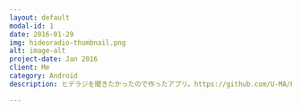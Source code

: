 ```yaml
---
layout: default
modal-id: 1
date: 2016-01-29
img: hideoradio-thumbnail.png
alt: image-alt
project-date: Jan 2016
client: Me
category: Android
description: ヒデラジを聞きたかったので作ったアプリ。https://github.com/U-MA/HideoRadio

---
```

